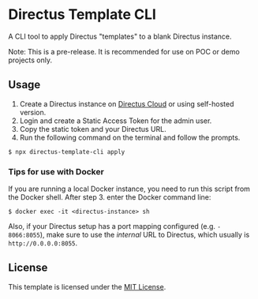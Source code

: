 # Directus Template CLI

A CLI tool to apply Directus "templates" to a blank Directus instance.

Note: This is a pre-release. It is recommended for use on POC or demo projects only.

## Usage

1. Create a Directus instance on [Directus Cloud](https://directus.cloud) or using self-hosted version.
2. Login and create a Static Access Token for the admin user.
3. Copy the static token and your Directus URL.
4. Run the following command on the terminal and follow the prompts.
```
$ npx directus-template-cli apply
```

### Tips for use with Docker

If you are running a local Docker instance, you need to run this script from the Docker shell. 
After step 3. enter the Docker command line:
```
$ docker exec -it <directus-instance> sh
```

Also, if your Directus setup has a port mapping configured (e.g. `- 8066:8055`), make sure to 
use the _internal_ URL to Directus, which usually is `http://0.0.0.0:8055`. 

## License

This template is licensed under the [MIT License](https://opensource.org/licenses/MIT).
